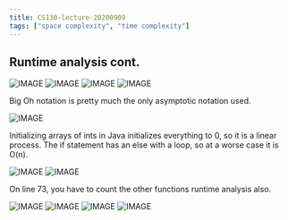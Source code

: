 ```yaml
---
title: CS130-lecture-20200909
tags: ["space complexity", "time complexity"]
---
```


## Runtime analysis cont.

![IMAGE](/1FF362C01D898BF1596CFDB570CA47C0.jpg)
![IMAGE](/DCBBF8B9B46A54B14D5061007AC01B78.jpg)
![IMAGE](/C02EC09AA9A336799751E4F2E038B5D2.jpg)
![IMAGE](/1D6CAD76A10CEDEAC2885653D5DE57F7.jpg)

Big Oh notation is pretty much the only asymptotic notation used.

![IMAGE](/7470670D720EDAE3C06D7283B4701655.jpg)

Initializing arrays of ints in Java initializes everything to 0, so it is a linear process. The if statement has an else with a loop, so at a worse case it is O(n). 

![IMAGE](/90EEBC41A4A2F01CE34788A208D34872.jpg)
![IMAGE](/5C3A683E7BD16A9535C2ED718923D2B2.jpg)

On line 73, you have to count the other functions runtime analysis also.

![IMAGE](/9AE22451B02D4365861BBCD1CCB650AC.jpg)
![IMAGE](/ACABBABA851146943CFB0135F0E11F08.jpg)
![IMAGE](/7EF7FE1F031D0A71AE8A1328E311D5A4.jpg)
![IMAGE](/80235680AA441F132B8BDBCC50F09500.jpg)
